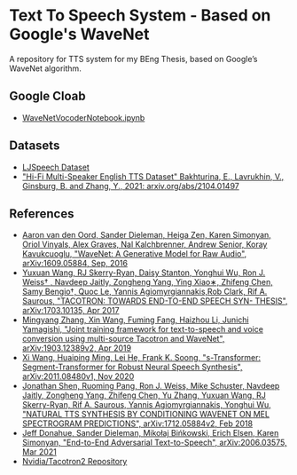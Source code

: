 # Text To Speech System - Based on Google's WaveNet

A repository for TTS system for my BEng Thesis, based on Google’s WaveNet algorithm.

## Google Cloab
- [WaveNetVocoderNotebook.ipynb](https://colab.research.google.com/drive/1rohLMsZv9epPb8EOCnMmLCr3mtAhy4Lx?usp=sharing)

## Datasets

- [LJSpeech Dataset](https://keithito.com/LJ-Speech-Dataset/)
- ["Hi-Fi Multi-Speaker English TTS Dataset" Bakhturina, E., Lavrukhin, V., Ginsburg, B. and Zhang, Y., 2021: arxiv.org/abs/2104.01497](http://www.openslr.org/109/)

## References

- [Aaron van den Oord, Sander Dieleman, Heiga Zen, Karen Simonyan, Oriol Vinyals, Alex Graves, Nal Kalchbrenner, Andrew Senior, Koray Kavukcuoglu, "WaveNet: A Generative Model for Raw Audio", arXiv:1609.05884, Sep, 2016](https://arxiv.org/abs/1609.03499)
- [Yuxuan Wang, RJ Skerry-Ryan, Daisy Stanton, Yonghui Wu, Ron J. Weiss† , Navdeep Jaitly, Zongheng Yang, Ying Xiao∗, Zhifeng Chen, Samy Bengio†, Quoc Le, Yannis Agiomyrgiannakis,Rob Clark, Rif A. Saurous, "TACOTRON: TOWARDS END-TO-END SPEECH SYN- THESIS", arXiv:1703.10135, Apr 2017](https://arxiv.org/abs/1703.10135)
- [Mingyang Zhang, Xin Wang, Fuming Fang, Haizhou Li, Junichi Yamagishi, "Joint training framework for text-to-speech and voice conversion using multi-source Tacotron and WaveNet", arXiv:1903.12389v2, Apr 2019](https://arxiv.org/abs/1903.12389)
- [Xi Wang, Huaiping Ming, Lei He, Frank K. Soong, "s-Transformer: Segment-Transformer for Robust Neural Speech Synthesis", arXiv:2011.08480v1, Nov 2020](https://arxiv.org/abs/2011.08480)
- [Jonathan Shen, Ruoming Pang, Ron J. Weiss, Mike Schuster, Navdeep Jaitly, Zongheng Yang, Zhifeng Chen, Yu Zhang, Yuxuan Wang, RJ Skerry-Ryan, Rif A. Saurous, Yannis Agiomyrgiannakis, Yonghui Wu, "NATURAL TTS SYNTHESIS BY CONDITIONING WAVENET ON MEL SPECTROGRAM PREDICTIONS", arXiv:1712.05884v2, Feb 2018](https://arxiv.org/abs/1712.05884)
- [Jeff Donahue, Sander Dieleman, Mikołaj Bińkowski, Erich Elsen, Karen Simonyan, "End-to-End Adversarial Text-to-Speech", arXiv:2006.03575, Mar 2021](https://arxiv.org/abs/2006.03575)
- [Nvidia/Tacotron2 Repository](https://github.com/NVIDIA/tacotron2)

